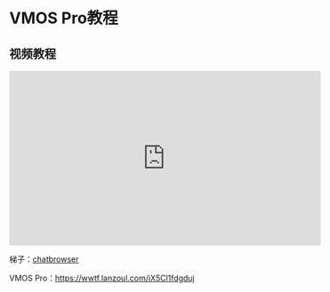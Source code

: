 # VMOS Pro教程

## 视频教程

<iframe width="560" height="315" src="https://www.youtube.com/embed/sctlsDpRMQ0?si=d0JLW4X0oE3A9gw2" title="YouTube video player" frameborder="0" allow="accelerometer; autoplay; clipboard-write; encrypted-media; gyroscope; picture-in-picture; web-share" allowfullscreen></iframe>

梯子：[chatbrowser](https://manual.chatbrowser.top/release-note/)

VMOS Pro：https://wwtf.lanzoul.com/iX5Cl1fdgduj